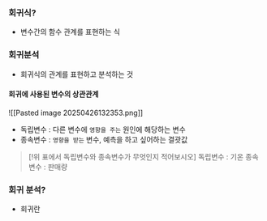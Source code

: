 ### 회귀식?

- 변수간의 함수 관계를 표현하는 식

### 회귀분석

- 회귀식의 관계를 표현하고 분석하는 것 

#### 회귀에 사용된 변수의 상관관계
![[Pasted image 20250426132353.png]]
- 독립변수 : 다른 변수에 `영향을 주는` 원인에 해당하는 변수
- 종속변수 : `영향을 받는` 변수, 예측을 하고 싶어하는 결괏값

> [!위 표에서 독립변수와 종속변수가 무엇인지 적어보시오] 
> 	독립변수 : 기온
> 	종속변수 : 판매량


### 회귀 분석?

- 회귀란